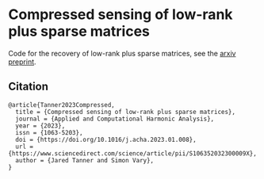 # Compressed sensing of low-rank plus sparse matrices

Code for the recovery of low-rank plus sparse matrices, see the [arxiv preprint](https://arxiv.org/abs/2007.09457).

## Citation
```
@article{Tanner2023Compressed,
  title = {Compressed sensing of low-rank plus sparse matrices},
  journal = {Applied and Computational Harmonic Analysis},
  year = {2023},
  issn = {1063-5203},
  doi = {https://doi.org/10.1016/j.acha.2023.01.008},
  url = {https://www.sciencedirect.com/science/article/pii/S106352032300009X},
  author = {Jared Tanner and Simon Vary},
}
```
